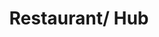 ---
pid: FS285
title: Restaurant/ Hub
location_transcription: One in each neighborhood
zipcode: '19143'
outside_phl: 
neighborhood: University City
age: '38'
age_range: 30-39
instagram: 
image_file_name: FS_285.jpg
proposal_transcription: |-
  -It's a restaurant
  -The food is free/donation based
  -Big family style tables
  -Simple, healthy bulk food, monastery-style
  -Standardized reusable to-go containers
  -Friendly neighbors, trained facilitator/connectors, and a point person for resource acce
topic: Food,Neighborhoods,Social Justice,Uplifting
topic_summary: 0, 0, 0, 0
type: Meal,Community Resource Center
keywords_other: restaurant, resources, food
credit: JJ Tiziou
image_labels: 
twitter: 
facebook: 
permalink: "/monuments/fs285/"
layout: item-page
---